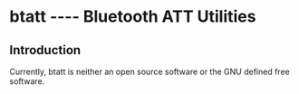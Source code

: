 # btatt ---- Bluetooth ATT Utilities

## Introduction

Currently, btatt is neither an open source software or the GNU defined free software.
